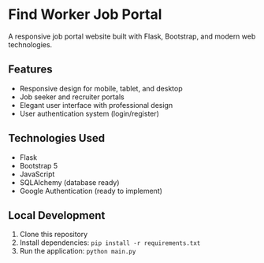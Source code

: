 # Find Worker Job Portal

A responsive job portal website built with Flask, Bootstrap, and modern web technologies.

## Features
- Responsive design for mobile, tablet, and desktop
- Job seeker and recruiter portals
- Elegant user interface with professional design
- User authentication system (login/register)

## Technologies Used
- Flask
- Bootstrap 5
- JavaScript
- SQLAlchemy (database ready)
- Google Authentication (ready to implement)


## Local Development
1. Clone this repository
2. Install dependencies: `pip install -r requirements.txt`
3. Run the application: `python main.py`

